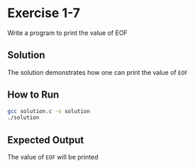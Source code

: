 # Exercise 1-7

Write a program to print the value of EOF

## Solution
The solution demonstrates how one can print the value of `EOF`

## How to Run
```bash
gcc solution.c -o solution
./solution
```

## Expected Output
The value of `EOF` will be printed
